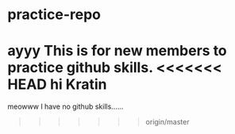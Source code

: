 practice-repo
=============
ayyy
This is for new members to practice github skills.
<<<<<<< HEAD
hi
Kratin
=======
meowww
I have no github skills......
>>>>>>> origin/master
